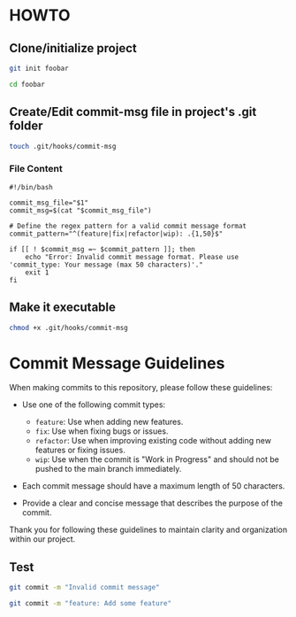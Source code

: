 # HOWTO

## Clone/initialize project

```sh
git init foobar

cd foobar
```

## Create/Edit commit-msg file in project's .git folder
```sh
touch .git/hooks/commit-msg
```

### File Content

```
#!/bin/bash

commit_msg_file="$1"
commit_msg=$(cat "$commit_msg_file")

# Define the regex pattern for a valid commit message format
commit_pattern="^(feature|fix|refactor|wip): .{1,50}$"

if [[ ! $commit_msg =~ $commit_pattern ]]; then
    echo "Error: Invalid commit message format. Please use 'commit_type: Your message (max 50 characters)'."
    exit 1
fi
```
## Make it executable
```sh
chmod +x .git/hooks/commit-msg
```

# Commit Message Guidelines

When making commits to this repository, please follow these guidelines:

- Use one of the following commit types:
  - `feature`: Use when adding new features.
  - `fix`: Use when fixing bugs or issues.
  - `refactor`: Use when improving existing code without adding new features or fixing issues.
  - `wip`: Use when the commit is "Work in Progress" and should not be pushed to the main branch immediately.

- Each commit message should have a maximum length of 50 characters.

- Provide a clear and concise message that describes the purpose of the commit.

Thank you for following these guidelines to maintain clarity and organization within our project.

## Test
```sh
git commit -m "Invalid commit message"

git commit -m "feature: Add some feature"
```


